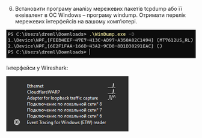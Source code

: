 6. Встановити програму аналізу мережевих пакетів tcpdump або її еквівалент в ОС Windows – програму windump. Отримати перелік мережевих інтерфейсів на вашому комп’ютері.

![img_7.png](img/img_7.png)

Інтерфейси у Wireshark:

![img_11.png](img/img_11.png)